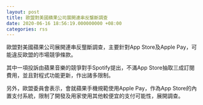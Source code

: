 ```yaml
---
layout: post
title: 歐盟對美國蘋果公司展開連串反壟斷調查
date: 2020-06-16 18:56:19.000000000 +08:00
categories: rss
---
```


歐盟對美國蘋果公司展開連串反壟斷調查，主要針對App Store及Apple Pay，可能違反歐盟的市場競爭條款。

其中一項投訴由蘋果音樂的競爭對手Spotify提出，不滿App Store抽取三成訂閱費用，並且對程式功能更新，作出諸多限制。

另外，歐盟委員會表示，會就蘋果手機規範使用Apple Pay，作為App Store的內置支付系統，限制了開發及用家使用其他較便宜的支付可能性，展開調查。
